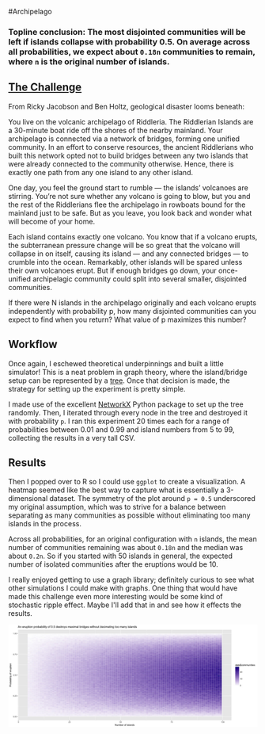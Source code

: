 #Archipelago

### Topline conclusion: The most disjointed communities will be left if islands collapse with probability 0.5. On average across all probabilities, we expect about `0.18n` communities to remain, where `n` is the original number of islands.

## [The Challenge](https://fivethirtyeight.com/features/so-your-archipelago-is-exploding-how-doomed-is-your-island/)

From Ricky Jacobson and Ben Holtz, geological disaster looms beneath:

You live on the volcanic archipelago of Riddleria. The Riddlerian Islands are a 30-minute boat ride off the shores of the nearby mainland. Your archipelago is connected via a network of bridges, forming one unified community. In an effort to conserve resources, the ancient Riddlerians who built this network opted not to build bridges between any two islands that were already connected to the community otherwise. Hence, there is exactly one path from any one island to any other island.

One day, you feel the ground start to rumble — the islands’ volcanoes are stirring. You’re not sure whether any volcano is going to blow, but you and the rest of the Riddlerians flee the archipelago in rowboats bound for the mainland just to be safe. But as you leave, you look back and wonder what will become of your home.

Each island contains exactly one volcano. You know that if a volcano erupts, the subterranean pressure change will be so great that the volcano will collapse in on itself, causing its island — and any connected bridges — to crumble into the ocean. Remarkably, other islands will be spared unless their own volcanoes erupt. But if enough bridges go down, your once-unified archipelagic community could split into several smaller, disjointed communities.

If there were N islands in the archipelago originally and each volcano erupts independently with probability p, how many disjointed communities can you expect to find when you return? What value of p maximizes this number?

## Workflow
Once again, I eschewed theoretical underpinnings and built a little simulator! This is a neat problem in graph theory, where the island/bridge setup can be represented by a [tree](https://en.wikipedia.org/wiki/Tree_(graph_theory)). Once that decision is made, the strategy for setting up the experiment is pretty simple.

I made use of the excellent [NetworkX](https://networkx.github.io/documentation/latest/_downloads/networkx_reference.pdf) Python package to set up the tree randomly. Then, I iterated through every node in the tree and destroyed it with probability `p`. I ran this experiment 20 times each for a range of probabilities between 0.01 and 0.99 and island numbers from 5 to 99, collecting the results in a very tall CSV.

## Results

Then I popped over to R so I could use `ggplot` to create a visualization. A heatmap seemed like the best way to capture what is essentially a 3-dimensional dataset. The symmetry of the plot around `p = 0.5` underscored my original assumption, which was to strive for a balance between separating as many communities as possible without eliminating too many islands in the process.

Across all probabilities, for an original configuration with `n` islands, the mean number of communities remaining was about `0.18n` and the median was about `0.2n`. So if you started with 50 islands in general, the expected number of isolated communities after the eruptions would be 10.

I really enjoyed getting to use a graph library; definitely curious to see what other simulations I could make with graphs. One thing that would have made this challenge even more interesting would be some kind of stochastic ripple effect. Maybe I'll add that in and see how it effects the results.

![A heatmap of experimental results shows that 0.5 is the "optimal" value](communityPlot.jpeg)


